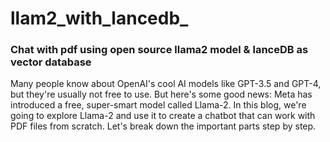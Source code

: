 # llam2_with_lancedb_
### Chat with pdf using open source llama2 model & lanceDB as vector database


Many people know about OpenAI's cool AI models like GPT-3.5 and GPT-4, but they're usually not free to use. But here's some good news:
Meta has introduced a free, super-smart model called Llama-2. In this blog, we're going to explore Llama-2 and use it to create a chatbot that can work with PDF files from scratch. Let's break down the important parts step by step.
